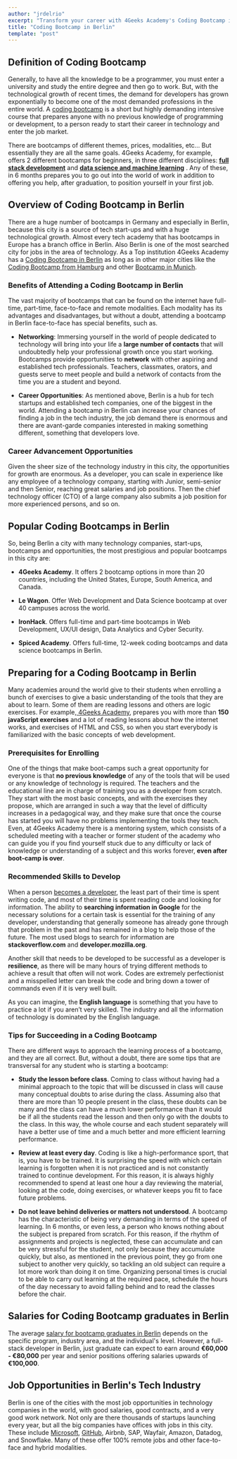 ```yaml
---
author: "jrdelrio"
excerpt: "Transform your career with 4Geeks Academy's Coding Bootcamp in Berlin. Enhance your skills and join the tech industry."
title: "Coding Bootcamp in Berlin"
template: "post"
---
```


## Definition of Coding Bootcamp

Generally, to have all the knowledge to be a programmer, you must enter a university and study the entire degree and then go to work. But, with the technological growth of recent times, the demand for developers has grown exponentially to become one of the most demanded professions in the entire world. A [coding bootcamp](https://4geeksacademy.com/) is a short but highly demanding intensive course that prepares anyone with no previous knowledge of programming or development, to a person ready to start their career in technology and enter the job market.

There are bootcamps of different themes, prices, modalities, etc… But essentially they are all the same goals. 4Geeks Academy, for example, offers 2 different bootcamps for beginners, in three different disciplines: [**full stack development**](https://4geeksacademy.com/us/coding-bootcamps/part-time-full-stack-developer) and [**data science and machine learning**](https://4geeksacademy.com/us/coding-bootcamps/datascience-machine-learning) . Any of these, in 6 months prepares you to go out into the world of work in addition to offering you help, after graduation, to position yourself in your first job.


## Overview of Coding Bootcamp in Berlin

There are a huge number of bootcamps in Germany and especially in Berlin, because this city is a source of tech start-ups and with a huge technological growth. Almost every tech academy that has bootcamps in Europe has a branch office in Berlin. Also Berlin is one of the most searched city for jobs in the area of technology. As a Top institution 4Geeks Academy has a [Coding Bootcamp in Berlin](https://4geeksacademy.com/us/coding-campus/coding-bootcamp-berlin-germany) as long as in other major cities like the [Coding Bootcamp from Hamburg](https://4geeksacademy.com/us/coding-campus/coding-bootcamp-hamburg-germany) and other [Bootcamp in Munich](https://4geeksacademy.com/us/coding-campus/coding-bootcamp-munich-germany).

### Benefits of Attending a Coding Bootcamp in Berlin

The vast majority of bootcamps that can be found on the internet have full-time, part-time, face-to-face and remote modalities. Each modality has its advantages and disadvantages, but without a doubt, attending a bootcamp in Berlin face-to-face has special benefits, such as.

+ **Networking**: Immersing yourself in the world of people dedicated to technology will bring into your life a **large number of contacts** that will undoubtedly help your professional growth once you start working. Bootcamps provide opportunities to **network** with other aspiring and established tech professionals. Teachers, classmates, orators, and guests serve to meet people and build a network of contacts from the time you are a student and beyond.

+ **Career Opportunities**: As mentioned above, Berlin is a hub for tech startups and established tech companies, one of the biggest in the world. Attending a bootcamp in Berlin can increase your chances of finding a job in the tech industry, the job demand there is enormous and there are avant-garde companies interested in making something different, something that developers love.


### Career Advancement Opportunities

Given the sheer size of the technology industry in this city, the opportunities for growth are enormous. As a developer, you can scale in experience like any employee of a technology company, starting with Junior, semi-senior and then Senior, reaching great salaries and job positions. Then the chief technology officer (CTO) of a large company also submits a job position for more experienced persons, and so on.

## Popular Coding Bootcamps in Berlin

So, being Berlin a city with many technology companies, start-ups, bootcamps and opportunities, the most prestigious and popular bootcamps in this city are:

+ **4Geeks Academy**. It offers 2 bootcamp options in more than 20 countries, including the United States, Europe, South America, and Canada.

+ **Le Wagon**. Offer Web Development and Data Science bootcamp at over 40 campuses across the world.

+ **IronHack**. Offers full-time and part-time bootcamps in Web Development, UX/UI design, Data Analytics and Cyber Security.

+ **Spiced Academy**. Offers full-time, 12-week coding bootcamps and data science bootcamps in Berlin.


## Preparing for a Coding Bootcamp in Berlin

Many academies around the world give to their students when enrolling a bunch of exercises to give a basic understanding of the tools that they are about to learn. Some of them are reading lessons and others are logic exercises. For example,[ 4Geeks Academy](https://4geeksacademy.com/), prepares you with more than **150 javaScript exercises** and a lot of reading lessons about how the internet works, and exercises of HTML and CSS, so when you start everybody is familiarized with the basic concepts of web development.


### Prerequisites for Enrolling

One of the things that make boot-camps such a great opportunity for everyone is that **no previous knowledge** of any of the tools that will be used or any knowledge of technology is required. The teachers and the educational line are in charge of training you as a developer from scratch. They start with the most basic concepts, and with the exercises they propose, which are arranged in such a way that the level of difficulty increases in a pedagogical way, and they make sure that once the course has started you will have no problems implementing the tools they teach. Even, at 4Geeks Academy there is a mentoring system, which consists of a scheduled meeting with a teacher or former student of the academy who can guide you if you find yourself stuck due to any difficulty or lack of knowledge or understanding of a subject and this works forever, **even after boot-camp is over**.


### Recommended Skills to Develop

When a person [becomes a developer](https://4geeksacademy.com/us/landing/learn-to-code), the least part of their time is spent writing code, and most of their time is spent reading code and looking for information. The ability to **searching information in Google** for the necessary solutions for a certain task is essential for the training of any developer, understanding that generally someone has already gone through that problem in the past and has remained in a blog to help those of the future. The most used blogs to search for information are **stackoverflow.com** and **developer.mozilla.org**.

Another skill that needs to be developed to be successful as a developer is **resilience**, as there will be many hours of trying different methods to achieve a result that often will not work. Codes are extremely perfectionist and a misspelled letter can break the code and bring down a tower of commands even if it is very well built.

As you can imagine, the **English language** is something that you have to practice a lot if you aren’t very skilled. The industry and all the information of technology is dominated by the English language.


### Tips for Succeeding in a Coding Bootcamp

There are different ways to approach the learning process of a bootcamp, and they are all correct. But, without a doubt, there are some tips that are transversal for any student who is starting a bootcamp:

+ **Study the lesson before class**. 
Coming to class without having had a minimal approach to the topic that will be discussed in class will cause many conceptual doubts to arise during the class. Assuming also that there are more than 10 people present in the class, these doubts can be many and the class can have a much lower performance than it would be if all the students read the lesson and then only go with the doubts to the class. In this way, the whole course and each student separately will have a better use of time and a much better and more efficient learning performance.

+ **Review at least every day**. 
Coding is like a high-performance sport, that is, you have to be trained. It is surprising the speed with which certain learning is forgotten when it is not practiced and is not constantly trained to continue development. For this reason, it is always highly recommended to spend at least one hour a day reviewing the material, looking at the code, doing exercises, or whatever keeps you fit to face future problems.

+ **Do not leave behind deliveries or matters not understood**. 
A bootcamp has the characteristic of being very demanding in terms of the speed of learning. In 6 months, or even less, a person who knows nothing about the subject is prepared from scratch. For this reason, if the rhythm of assignments and projects is neglected, these can accumulate and can be very stressful for the student, not only because they accumulate quickly, but also, as mentioned in the previous point, they go from one subject to another very quickly, so tackling an old subject can require a lot more work than doing it on time. Organizing personal times is crucial to be able to carry out learning at the required pace, schedule the hours of the day necessary to avoid falling behind and to read the classes before the chair.


## Salaries for Coding Bootcamp graduates in Berlin

The average [salary for bootcamp graduates in Berlin](https://4geeksacademy.com/us/software-engineer-salary/software-engineer-salary-germany) depends on the specific program, industry area, and the individual's level. However, a full-stack developer in Berlin, just graduate can expect to earn around **€60,000 - €80,000** per year and senior positions offering salaries upwards of **€100,000**.


## Job Opportunities in Berlin's Tech Industry

Berlin is one of the cities with the most job opportunities in technology companies in the world, with good salaries, good contracts, and a very good work network. Not only are there thousands of startups launching every year, but all the big companies have offices with jobs in this city. These include [Microsoft](https://www.microsoft.com/en-us/), [GitHub](https://github.com/4GeeksAcademy), Airbnb, SAP, Wayfair, Amazon, Datadog, and Snowflake. Many of these offer 100% remote jobs and other face-to-face and hybrid modalities.

